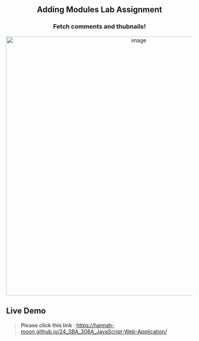 <h2 align="center">
  Adding Modules Lab Assignment <br/>
</h2>

<h3 align="center">
  Fetch comments and thubnails! 
</h3>

<div align="center">
<img width="700" alt="image" src=".gif">


</div>


## Live Demo

> **Please click this link** :  https://hannah-moon.github.io/24_SBA_308A_JavaScript-Web-Application/<br>
